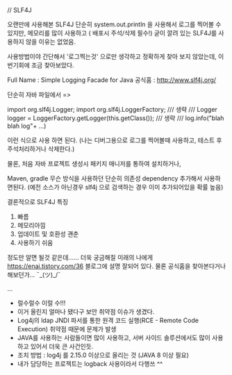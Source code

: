 // SLF4J

오랜만에 사용해본 SLF4J
단순히 system.out.println 을 사용해서 로그를 찍어볼 수 있지만, 메모리를 많이 사용하고 ( 배포시 주석/삭제 필수!)
굳이 깔려 있는 SLF4J를 사용하지 않을 이유는 없었음.

사용방법이야 간단해서 '로그찍는것' 으로만 생각하고 정확하게 찾아 보지 않았는데, 이번기회에 조금 찾아보았다.

Full Name : Simple Logging Facade for Java
공식홈 : http://www.slf4j.org/

단순히 자바 파일에서
=>

import org.slf4j.Logger;
import org.slf4j.LoggerFactory;
/// 생략 ///
Logger logger = LoggerFactory.getLogger(this.getClass());
/// 생략 ///
log.info("blah blah log"+ ...)

이런 식으로 사용 하면 된다. (나는 디버그용으로 로그를 찍어볼때 사용하고, 테스트 후 주석처리하거나 삭제한다.)

물론, 처음 자바 프로젝트 생성시 패키지 매니저를 통하여 설치하거나,

Maven, gradle 무슨 방식을 사용하던 단순히 의존성 dependency 추가해서 사용하면된다.
(예전 소스가 아닌경우 slf4j 으로 검색하는 경우 이미 추가되어있을 확률 높음)

결론적으로 SLF4J 특징

1. 빠름
2. 메모리아낌
3. 업데이트 및 호환성 괜춘
4. 사용하기 쉬움

정도만 알면 될것 같은데......
더욱 궁금해질 미래의 나에게
https://enai.tistory.com/36 블로그에 설명 잘되어 있다.
물론 공식홈을 찾아본다거나 해보던가... ¯\_(ツ)\_/¯


...
- 럴수럴수 이럴 수!!!
- 이거 올린지 얼마나 됐다구 보안 취약점 이슈가 생겼다.
- Log4j의 ldap JNDI 파서를 통한 원격 코드 실행(RCE - Remote Code Execution) 취약점 때문에 문제가 발생
- JAVA를 사용하는 사람들이면 많이 사용하고, 서버 사이드 솔루션에서도 많이 사용하고 있어서 더욱 큰 사건인듯.
- 조치 방법 : log4j 를 2.15.0 이상으로 올리는 것 (JAVA 8 이상 필요)
- 내가 담당하는 프로젝트는 logback 사용이라서 다행쓰 ^^
